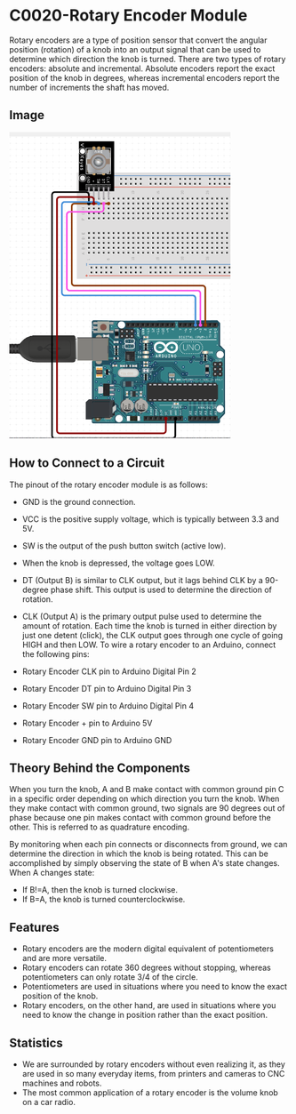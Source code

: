 # C0020-Rotary Encoder Module

Rotary encoders are a type of position sensor that convert the angular position (rotation) of a knob into an output signal that can be used to determine which direction the knob is turned. There are two types of rotary encoders: absolute and incremental. Absolute encoders report the exact position of the knob in degrees, whereas incremental encoders report the number of increments the shaft has moved.

## Image

![IMG](IMG/IMG.png)

## How to Connect to a Circuit

The pinout of the rotary encoder module is as follows:

- GND is the ground connection.
- VCC is the positive supply voltage, which is typically between 3.3 and 5V.
- SW is the output of the push button switch (active low).
- When the knob is depressed, the voltage goes LOW.
- DT (Output B) is similar to CLK output, but it lags behind CLK by a 90-degree phase shift. This output is used to determine the direction of rotation.
- CLK (Output A) is the primary output pulse used to determine the amount of rotation. Each time the knob is turned in either direction by just one detent (click), the CLK output goes through one cycle of going HIGH and then LOW.
 To wire a rotary encoder to an Arduino, connect the following pins:

- Rotary Encoder CLK pin to Arduino Digital Pin 2
- Rotary Encoder DT pin to Arduino Digital Pin 3
- Rotary Encoder SW pin to Arduino Digital Pin 4
- Rotary Encoder + pin to Arduino 5V
- Rotary Encoder GND pin to Arduino GND

## Theory Behind the Components

When you turn the knob, A and B make contact with common ground pin C in a specific order depending on which direction you turn the knob. When they make contact with common ground, two signals are 90 degrees out of phase because one pin makes contact with common ground before the other. This is referred to as quadrature encoding.

By monitoring when each pin connects or disconnects from ground, we can determine the direction in which the knob is being rotated. This can be accomplished by simply observing the state of B when A's state changes. When A changes state:

- If B!=A, then the knob is turned clockwise.
- If B=A, the knob is turned counterclockwise.

## Features

- Rotary encoders are the modern digital equivalent of potentiometers and are more versatile.
- Rotary encoders can rotate 360 degrees without stopping, whereas potentiometers can only rotate 3/4 of the circle.
- Potentiometers are used in situations where you need to know the exact position of the knob.
- Rotary encoders, on the other hand, are used in situations where you need to know the change in position rather than the exact position.

## Statistics

- We are surrounded by rotary encoders without even realizing it, as they are used in so many everyday items, from printers and cameras to CNC machines and robots.
- The most common application of a rotary encoder is the volume knob on a car radio.
